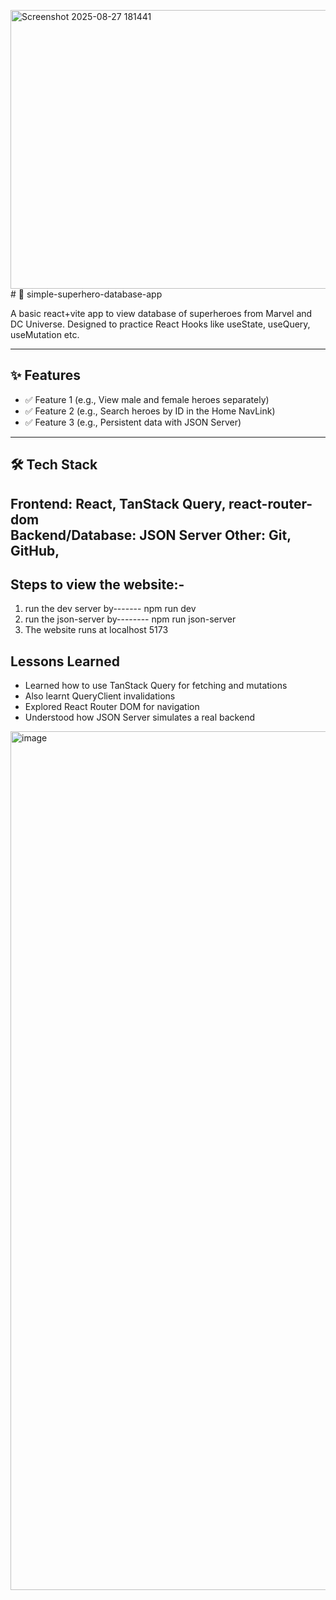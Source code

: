 <img width="733" height="446" alt="Screenshot 2025-08-27 181441" src="https://github.com/user-attachments/assets/25612c73-dbd9-48ae-8000-dccaa4348eb0" /># 🚀 simple-superhero-database-app


A basic react+vite app to view database of superheroes from Marvel and DC Universe. Designed to practice React Hooks like useState, useQuery, useMutation etc.

---

## ✨ Features
- ✅ Feature 1 (e.g., View male and female heroes separately)
- ✅ Feature 2 (e.g., Search heroes by ID in the Home NavLink)
- ✅ Feature 3 (e.g., Persistent data with JSON Server)


---

## 🛠️ Tech Stack
**Frontend:** React, TanStack Query, react-router-dom  
**Backend/Database:** JSON Server
**Other:** Git, GitHub,
---

## Steps to view the website:-
1. run the dev server by-------  npm run dev
2. run the json-server by--------   npm run json-server
3. The website runs at localhost 5173


## Lessons Learned
- Learned how to use TanStack Query for fetching and mutations
- Also learnt QueryClient invalidations
- Explored React Router DOM for navigation
- Understood how JSON Server simulates a real backend

<img width="1189" height="1374" alt="image" src="https://github.com/user-attachments/assets/15ecc06d-d154-4bb0-b372-ba3856e262fa" />
